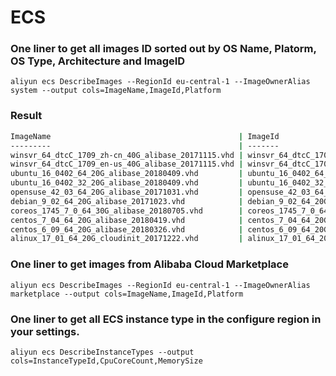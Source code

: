 # ECS

### One liner to get all images ID sorted out by OS Name, Platorm, OS Type, Architecture and ImageID

`aliyun ecs DescribeImages --RegionId eu-central-1 --ImageOwnerAlias system --output cols=ImageName,ImageId,Platform`

### Result

```bash
ImageName                                          | ImageId                                            | Platform
---------                                          | -------                                            | --------
winsvr_64_dtcC_1709_zh-cn_40G_alibase_20171115.vhd | winsvr_64_dtcC_1709_zh-cn_40G_alibase_20171115.vhd | Windows Server 2016
winsvr_64_dtcC_1709_en-us_40G_alibase_20171115.vhd | winsvr_64_dtcC_1709_en-us_40G_alibase_20171115.vhd | Windows Server 2016
ubuntu_16_0402_64_20G_alibase_20180409.vhd         | ubuntu_16_0402_64_20G_alibase_20180409.vhd         | Ubuntu
ubuntu_16_0402_32_20G_alibase_20180409.vhd         | ubuntu_16_0402_32_20G_alibase_20180409.vhd         | Ubuntu
opensuse_42_03_64_20G_alibase_20171031.vhd         | opensuse_42_03_64_20G_alibase_20171031.vhd         | openSUSE
debian_9_02_64_20G_alibase_20171023.vhd            | debian_9_02_64_20G_alibase_20171023.vhd            | Debian
coreos_1745_7_0_64_30G_alibase_20180705.vhd        | coreos_1745_7_0_64_30G_alibase_20180705.vhd        | CoreOS
centos_7_04_64_20G_alibase_20180419.vhd            | centos_7_04_64_20G_alibase_20180419.vhd            | CentOS
centos_6_09_64_20G_alibase_20180326.vhd            | centos_6_09_64_20G_alibase_20180326.vhd            | CentOS
alinux_17_01_64_20G_cloudinit_20171222.vhd         | alinux_17_01_64_20G_cloudinit_20171222.vhd         | Aliyun

```

### One liner to get images from Alibaba Cloud Marketplace

`aliyun ecs DescribeImages --RegionId eu-central-1 --ImageOwnerAlias marketplace --output cols=ImageName,ImageId,Platform`

### One liner to get all ECS instance type in the configure region in your settings.

`aliyun ecs DescribeInstanceTypes --output cols=InstanceTypeId,CpuCoreCount,MemorySize`
